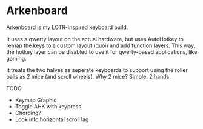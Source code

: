 # Arkenboard
Arkenboard is my LOTR-inspired keyboard build.

It uses a qwerty layout on the actual hardware, but uses AutoHotkey to remap the keys to a custom layout (quoi) and add function layers.
This way, the hotkey layer can be disabled to use it for qwerty-based applications, like gaming.

It treats the two halves as seperate keyboards to support using the roller balls as 2 mice (and scroll wheels). Why 2 mice? Simple: 2 hands.

TODO
- Keymap Graphic
- Toggle AHK with keypress
- Chording?
- Look into horizontal scroll lag